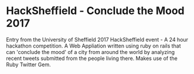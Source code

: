 # HackSheffield - Conclude the Mood 2017
Entry from the University of Sheffield 2017 HackSheffield event - A 24 hour hackathon competition. A Web Appliation written using ruby on rails that can 'conclude the mood' of a city from around the world by analyzing recent tweets submitted from the people living there. Makes use of the Ruby Twitter Gem.
